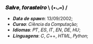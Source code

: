 ### 𝑺𝒂𝒍𝒗𝒆, 𝒇𝒐𝒓𝒂𝒔𝒕𝒆𝒊𝒓𝒐 \ (•◡•) /

- 𝑫𝒂𝒕𝒂 𝒅𝒆 𝒔𝒑𝒂𝒘𝒏: 13/09/2002;
- 𝑪𝒖𝒓𝒔𝒐: 𝐶𝑖ê𝑛𝑐𝑖𝑎 𝑑𝑎 𝐶𝑜𝑚𝑝𝑢𝑡𝑎çã𝑜;
- 𝑰𝒅𝒊𝒐𝒎𝒂𝒔: 𝑃𝑇, 𝐸𝑆, 𝐼𝑇, 𝐸𝑁, 𝐷𝐸, 𝐻𝑈;
- 𝑳𝒊𝒏𝒈𝒖𝒂𝒈𝒆𝒏𝒔: 𝐶, 𝐶++, 𝐻𝑇𝑀𝐿, 𝑃𝑦𝑡ℎ𝑜𝑛;
